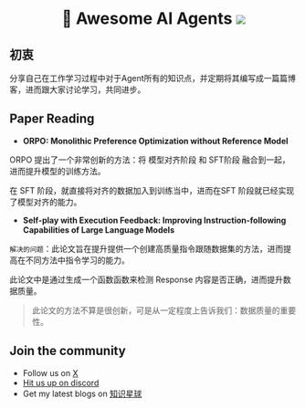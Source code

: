 <h1 align="center">
	<p align="center">
        🔮 Awesome AI Agents
		<a href="https://x.com/wj_Mcat" target="_blank">
			<img src="https://img.shields.io/twitter/follow/wj_Mcat.svg?logo=twitter">
		</a>
	</p>
</h1>

## 初衷

分享自己在工作学习过程中对于Agent所有的知识点，并定期将其编写成一篇篇博客，进而跟大家讨论学习，共同进步。

## Paper Reading

* **ORPO: Monolithic Preference Optimization without Reference Model**

ORPO 提出了一个非常创新的方法：将 模型对齐阶段 和 SFT阶段 融合到一起，进而提升模型的训练方法。

在 SFT 阶段，就直接将对齐的数据加入到训练当中，进而在SFT 阶段就已经实现了模型对齐的能力。

* **Self-play with Execution Feedback: Improving Instruction-following Capabilities of Large Language Models**

`解决的问题`：此论文旨在提升提供一个创建高质量指令跟随数据集的方法，进而提高在不同方法中指令学习的能力。

此论文中是通过生成一个函数函数来检测 Response 内容是否正确，进而提升数据质量。

> 此论文的方法不算是很创新，可是从一定程度上告诉我们：数据质量的重要性。

## Join the community

- Follow us on [X ](https://twitter.com/wj_Mcat)
- [Hit us up on discord](https://discord.gg/gJNKfdTr)
- Get my latest blogs on [知识星球](https://t.zsxq.com/soEav)

